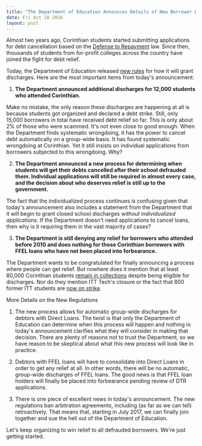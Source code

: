 ```yaml
---
title: "The Department of Education Announces Details of New Borrower Defense Rule"
date: Fri Oct 28 2016
layout: post
---
```


Almost two years ago, Corinthian students started submitting applications for debt cancellation based on the [Defense to Repayment](http://debtcollective.org/defense-to-repayment) law. Since then, thousands of students from for-profit colleges across the country have joined the fight for debt relief. 

Today, the Department of Education released [new rules](http://www2.ed.gov/policy/highered/reg/hearulemaking/2016/bd-unofficialfinalregs-102716.pdf)  for how it will grant discharges.  Here are the most important items from today's announcement:

1) **The Department announced additional discharges for 12,000 students who attended Corinthian.**

Make no mistake, the only reason these discharges are happening at all is because students got organized and declared a debt strike. Still, only 15,000 borrowers in total have received debt relief so far. This is only about 2% of those who were scammed. It's not even close to good enough. When the Department finds systematic wrongdoing, it has the power to cancel debt automatically on a group-wide basis. It has found systematic wrongdoing at Corinthian. Yet it still insists on individual applications from borrowers subjected to this wrongdoing. Why?

2) **The Department announced a new process for determining when students will get their debts cancelled after their school defrauded them. Individual applications will still be required in almost every case, and the decision about who deserves relief is still up to the government.**

The fact that the individualized process continues is confusing given that today's announcement also includes a statement from the Department that it will begin to grant closed school discharges *without individualized applications*. If the Department doesn't need applications to cancel loans, then why is it requiring them in the vast majority of cases?

3) **The Department is still denying any relief for borrowers who attended before 2010 and does nothing for those Corinthian borrowers with FFEL loans who have not been placed into forbearance.**

The Department wants to be congratulated for finally announcing a process where people can get relief. But nowhere does it mention that at least 80,000 Corinthian students [remain in collections](http://www.latimes.com/business/la-fi-corinthian-student-debt-20160929-snap-story.html) despite being eligible for discharges. Nor do they mention ITT Tech's closure or the fact that 800 former ITT students are [now on strike](http://ittstrike.com/). 

More Details on the New Regulations

1. The new process allows for automatic group-wide discharges for debtors with Direct Loans. The twist is that only the Department of Education can determine when this process will happen and nothing in today's announcement clarifies what they will consider in making that decision. There are plenty of reasons not to trust the Department, so we have reason to be skeptical about what this new process will look like in practice. 

2. Debtors with FFEL loans will have to consolidate into Direct Loans in order to get any relief at all. In other words, there will be no automatic, group-wide discharges of FFEL loans. The good news is that FFEL loan holders will finally be placed into forbearance pending review of DTR applications. 

3. There is one piece of excellent news in today's announcement. The new regulations ban arbitration agreements, including (as far as we can tell) retroactively. That means that, starting in July 2017, we can finally join together and sue the hell out of the Department of Education.  

Let's keep organizing to win relief to all defrauded borrowers. We're just getting started. 

